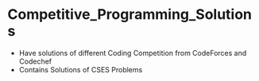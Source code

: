 # Competitive_Programming_Solutions
- Have solutions of different Coding Competition from CodeForces and Codechef
- Contains Solutions of CSES Problems

